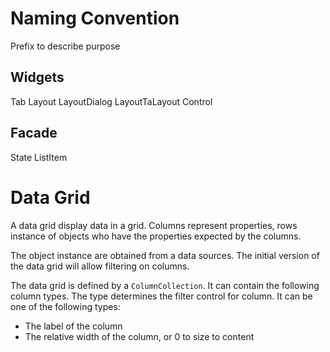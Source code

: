 
# Naming Convention
Prefix to describe purpose
## Widgets
Tab
Layout
LayoutDialog
LayoutTaLayout
Control
## Facade
State
ListItem
# Data Grid
A data grid display data in a grid. Columns represent properties, rows instance of objects who have the properties expected by the columns.

The object instance are obtained from a data sources. The initial version of the data grid will allow filtering on columns.

The data grid is defined by a `ColumnCollection`. It can contain the following column types. The type determines the filter control for column. It can be one of the following types:
- The label of the column
- The relative width of the column, or 0 to size to content


